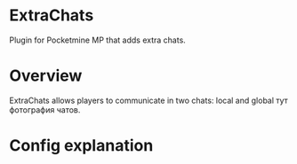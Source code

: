 # ExtraChats
Plugin for Pocketmine MP that adds extra chats.

# Overview
ExtraChats allows players to communicate in two chats: local and global
тут фотография чатов.

# Config explanation

